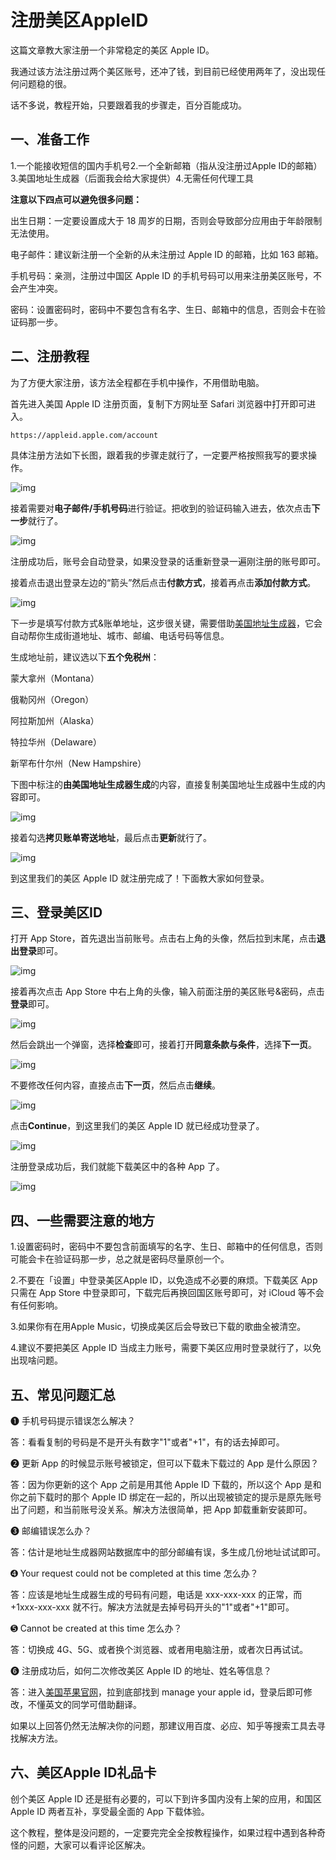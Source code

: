 
# 注册美区AppleID

这篇文章教大家注册一个非常稳定的美区 Apple ID。

我通过该方法注册过两个美区账号，还冲了钱，到目前已经使用两年了，没出现任何问题稳的很。

话不多说，教程开始，只要跟着我的步骤走，百分百能成功。

## **一、准备工作**

1.一个能接收短信的国内手机号2.一个全新邮箱（指从没注册过Apple ID的邮箱）3.美国地址生成器（后面我会给大家提供）4.无需任何代理工具

**注意以下四点可以避免很多问题：**

出生日期：一定要设置成大于 18 周岁的日期，否则会导致部分应用由于年龄限制无法使用。

电子邮件：建议新注册一个全新的从未注册过 Apple ID 的邮箱，比如 163 邮箱。

手机号码：亲测，注册过中国区 Apple ID 的手机号码可以用来注册美区账号，不会产生冲突。

密码：设置密码时，密码中不要包含有名字、生日、邮箱中的信息，否则会卡在验证码那一步。

## **二、注册教程**

为了方便大家注册，该方法全程都在手机中操作，不用借助电脑。

首先进入美国 Apple ID 注册页面，复制下方网址至 Safari 浏览器中打开即可进入。

```text
https://appleid.apple.com/account 
```

具体注册方法如下长图，跟着我的步骤走就行了，一定要严格按照我写的要求操作。

![img](https://cdn.jsdelivr.net/gh/bgvioletsky/ImgBlog/Typora/202403202008388.webp)



接着需要对**电子邮件/手机号码**进行验证。把收到的验证码输入进去，依次点击**下一步**就行了。

![img](https://cdn.jsdelivr.net/gh/bgvioletsky/ImgBlog/Typora/202403202009130.webp)



注册成功后，账号会自动登录，如果没登录的话重新登录一遍刚注册的账号即可。

接着点击退出登录左边的“箭头”然后点击**付款方式**，接着再点击**添加付款方式**。

![img](https://cdn.jsdelivr.net/gh/bgvioletsky/ImgBlog/Typora/202403202009570.webp)



下一步是填写付款方式&账单地址，这步很关键，需要借助[美国地址生成器](https://www.shenfendaquan.com/Index/index/custom_result)，它会自动帮你生成街道地址、城市、邮编、电话号码等信息。

生成地址前，建议选以下**五个免税州**：

蒙大拿州（Montana）

俄勒冈州（Oregon）

阿拉斯加州（Alaska）

特拉华州（Delaware）

新罕布什尔州（New Hampshire）





下图中标注的**由美国地址生成器生成**的内容，直接复制美国地址生成器中生成的内容即可。

![img](https://cdn.jsdelivr.net/gh/bgvioletsky/ImgBlog/Typora/202403202009936.webp)



接着勾选**拷贝账单寄送地址**，最后点击**更新**就行了。



![img](https://cdn.jsdelivr.net/gh/bgvioletsky/ImgBlog/Typora/202403202009885.webp)



到这里我们的美区 Apple ID 就注册完成了！下面教大家如何登录。



## 三、登录美区ID

打开 App Store，首先退出当前账号。点击右上角的头像，然后拉到末尾，点击**退出登录**即可。



![img](https://cdn.jsdelivr.net/gh/bgvioletsky/ImgBlog/Typora/202403202009850.webp)



接着再次点击 App Store 中右上角的头像，输入前面注册的美区账号&密码，点击**登录**即可。

![img](https://cdn.jsdelivr.net/gh/bgvioletsky/ImgBlog/Typora/202403202010518.webp)



然后会跳出一个弹窗，选择**检查**即可，接着打开**同意条款与条件**，选择**下一页**。

![img](https://cdn.jsdelivr.net/gh/bgvioletsky/ImgBlog/Typora/202403202010251.webp)



不要修改任何内容，直接点击**下一页**，然后点击**继续**。



![img](https://cdn.jsdelivr.net/gh/bgvioletsky/ImgBlog/Typora/202403202010149.webp)



点击**Continue**，到这里我们的美区 Apple ID 就已经成功登录了。

![img](https://cdn.jsdelivr.net/gh/bgvioletsky/ImgBlog/Typora/202403202010951.webp)



注册登录成功后，我们就能下载美区中的各种 App 了。



![img](https://cdn.jsdelivr.net/gh/bgvioletsky/ImgBlog/Typora/202403202010316.webp)





## 四、一些需要注意的地方

1.设置密码时，密码中不要包含前面填写的名字、生日、邮箱中的任何信息，否则可能会卡在验证码那一步，总之就是密码尽量原创一个。

2.不要在「设置」中登录美区Apple ID，以免造成不必要的麻烦。下载美区 App 只需在 App Store 中登录即可，下载完后再换回国区账号即可，对 iCloud 等不会有任何影响。

3.如果你有在用Apple Music，切换成美区后会导致已下载的歌曲全被清空。

4.建议不要把美区 Apple ID 当成主力账号，需要下美区应用时登录就行了，以免出现啥问题。



## 五、常见问题汇总

➊ 手机号码提示错误怎么解决？

答：看看复制的号码是不是开头有数字"1"或者"+1"，有的话去掉即可。

➋ 更新 App 的时候显示账号被锁定，但可以下载未下载过的 App 是什么原因？

答：因为你更新的这个 App 之前是用其他 Apple ID 下载的，所以这个 App 是和你之前下载时的那个 Apple ID 绑定在一起的，所以出现被锁定的提示是原先账号出了问题，和当前账号没关系。解决方法很简单，把 App 卸载重新安装即可。

➌ 邮编错误怎么办？

答：估计是地址生成器网站数据库中的部分邮编有误，多生成几份地址试试即可。

➍ Your request could not be completed at this time 怎么办？

答：应该是地址生成器生成的号码有问题，电话是 xxx-xxx-xxx 的正常，而 +1xxx-xxx-xxx 就不行。解决方法就是去掉号码开头的"1"或者"+1"即可。

➎ Cannot be created at this time 怎么办？

答：切换成 4G、5G、或者换个浏览器、或者用电脑注册，或者次日再试试。

➏ 注册成功后，如何二次修改美区 Apple ID 的地址、姓名等信息？

答：进入[美国苹果官网](https://www.apple.com/)，拉到底部找到 manage your apple id，登录后即可修改，不懂英文的同学可借助翻译。

如果以上回答仍然无法解决你的问题，那建议用百度、必应、知乎等搜索工具去寻找解决方法。



## 六、美区Apple ID礼品卡

创个美区 Apple ID 还是挺有必要的，可以下到许多国内没有上架的应用，和国区 Apple ID 两者互补，享受最全面的 App 下载体验。

这个教程，整体是没问题的，一定要完完全全按教程操作，如果过程中遇到各种奇怪的问题，大家可以看评论区解决。